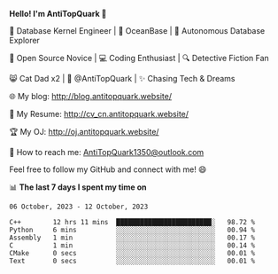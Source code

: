 
**Hello! I'm AntiTopQuark 👋**

🔧 Database Kernel Engineer | 🌊 OceanBase | 🤖 Autonomous Database Explorer

🌱 Open Source Novice | 💻 Coding Enthusiast | 🔍 Detective Fiction Fan

😸 Cat Dad x2 | 🎉 @AntiTopQuark | ✨ Chasing Tech & Dreams

🌐 My blog: http://blog.antitopquark.website/

📄 My Resume: http://cv_cn.antitopquark.website/

🏆 My OJ: http://oj.antitopquark.website/

📧 How to reach me: AntiTopQuark1350@outlook.com

Feel free to follow my GitHub and connect with me! 😄

📊 **The last 7 days I spent my time on** 

<!--START_SECTION:waka-->
```text
06 October, 2023 - 12 October, 2023

C++        12 hrs 11 mins  ████████████████████████░   98.72 % 
Python     6 mins          ░░░░░░░░░░░░░░░░░░░░░░░░░   00.94 % 
Assembly   1 min           ░░░░░░░░░░░░░░░░░░░░░░░░░   00.17 % 
C          1 min           ░░░░░░░░░░░░░░░░░░░░░░░░░   00.14 % 
CMake      0 secs          ░░░░░░░░░░░░░░░░░░░░░░░░░   00.01 % 
Text       0 secs          ░░░░░░░░░░░░░░░░░░░░░░░░░   00.01 %
```
<!--END_SECTION:waka-->


